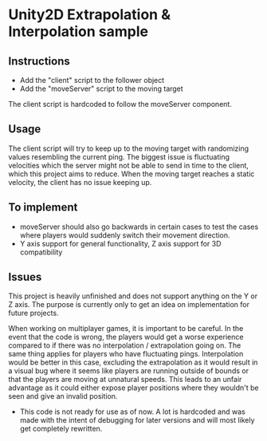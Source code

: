 # Unity2D Extrapolation & Interpolation sample
## Instructions

* Add the "client" script to the follower object
* Add the "moveServer" script to the moving target

The client script is hardcoded to follow the moveServer component.

## Usage

The client script will try to keep up to the moving target with randomizing values resembling the current ping. The biggest issue is fluctuating velocities which the server might not be able to send in time to the client, which this project aims to reduce. 
When the moving target reaches a static velocity, the client has no issue keeping up.

## To implement
* moveServer should also go backwards in certain cases to test the cases where players would suddenly switch their movement direction.
* Y axis support for general functionality, Z axis support for 3D compatibility

## Issues

This project is heavily unfinished and does not support anything on the Y or Z axis. The purpose is currently only to get an idea on implementation for future projects.

When working on multiplayer games, it is important to be careful. In the event that the code is wrong, the players would get a worse experience compared to if there was no interpolation / extrapolation going on. The same thing applies for players who have fluctuating pings. Interpolation would be better in this case, excluding the extrapolation as it would result in a visual bug where it seems like players are running outside of bounds or that the players are moving at unnatural speeds. This leads to an unfair advantage as it could either expose player positions where they wouldn't be seen and give an invalid position.

* This code is not ready for use as of now. A lot is hardcoded and was made with the intent of debugging for later versions and will most likely get completely rewritten.
